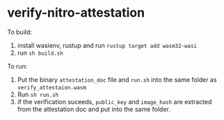 # verify-nitro-attestation
To build:
1) install wasienv, rustup and run `rustup target add wasm32-wasi`
2) run `sh build.sh`

To run:
1) Put the binary `attestation_doc` file and `run.sh` into the same folder as `verify_attestaion.wasm`
2) Run `sh run.sh`
3) if the verification suceeds,  `public_key` and `image_hash` are extracted from the attestation doc and put into the same folder.
